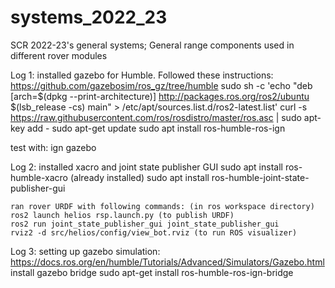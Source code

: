 # systems_2022_23
SCR 2022-23's general systems; General range components used in different rover modules

Log 1: installed gazebo for Humble. Followed these instructions:  https://github.com/gazebosim/ros_gz/tree/humble
	sudo sh -c 'echo "deb [arch=$(dpkg --print-architecture)] http://packages.ros.org/ros2/ubuntu $(lsb_release -cs) main" > /etc/apt/sources.list.d/ros2-latest.list'
 	curl -s https://raw.githubusercontent.com/ros/rosdistro/master/ros.asc | sudo apt-key add -
 	sudo apt-get update
 	sudo apt install ros-humble-ros-ign
 	
 test with: ign gazebo
 
 Log 2: installed xacro and joint state publisher GUI
 	sudo apt install ros-humble-xacro (already installed)
 	sudo apt install ros-humble-joint-state-publisher-gui
 	
 	ran rover URDF with following commands: (in ros workspace directory)
 	ros2 launch helios rsp.launch.py (to publish URDF)
 	ros2 run joint_state_publisher_gui joint_state_publisher_gui
 	rviz2 -d src/helios/config/view_bot.rviz (to run ROS visualizer)
 	
Log 3: setting up gazebo simulation: https://docs.ros.org/en/humble/Tutorials/Advanced/Simulators/Gazebo.html
install gazebo bridge
	sudo apt-get install ros-humble-ros-ign-bridge
